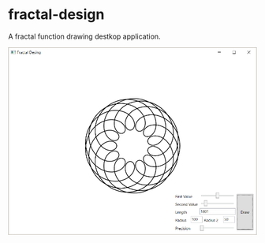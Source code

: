 # fractal-design
A fractal function drawing destkop application.

![Output sample](https://raw.githubusercontent.com/salih-demir/fractal-design/master/fractal_design.png)
